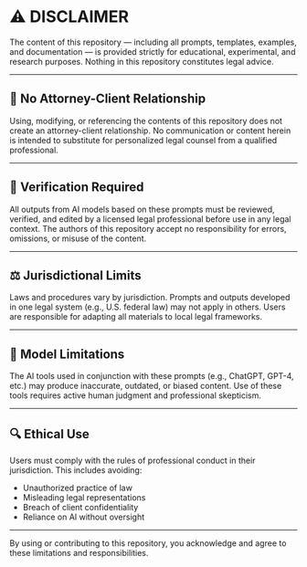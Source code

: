 # ⚠️ DISCLAIMER

The content of this repository — including all prompts, templates, examples, and documentation — is provided strictly for educational, experimental, and research purposes. Nothing in this repository constitutes legal advice.

---

## 🚫 No Attorney-Client Relationship

Using, modifying, or referencing the contents of this repository does not create an attorney-client relationship. No communication or content herein is intended to substitute for personalized legal counsel from a qualified professional.

---

## 📌 Verification Required

All outputs from AI models based on these prompts must be reviewed, verified, and edited by a licensed legal professional before use in any legal context. The authors of this repository accept no responsibility for errors, omissions, or misuse of the content.

---

## ⚖️ Jurisdictional Limits

Laws and procedures vary by jurisdiction. Prompts and outputs developed in one legal system (e.g., U.S. federal law) may not apply in others. Users are responsible for adapting all materials to local legal frameworks.

---

## 🧠 Model Limitations

The AI tools used in conjunction with these prompts (e.g., ChatGPT, GPT-4, etc.) may produce inaccurate, outdated, or biased content. Use of these tools requires active human judgment and professional skepticism.

---

## 🔍 Ethical Use

Users must comply with the rules of professional conduct in their jurisdiction. This includes avoiding:

* Unauthorized practice of law
* Misleading legal representations
* Breach of client confidentiality
* Reliance on AI without oversight

---

By using or contributing to this repository, you acknowledge and agree to these limitations and responsibilities.
